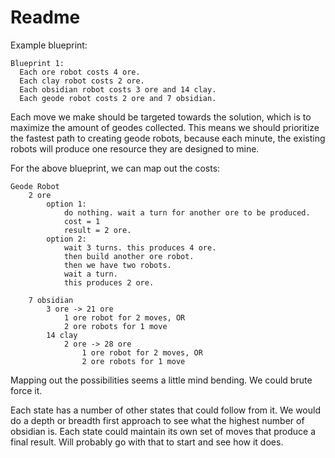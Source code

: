 # Readme

Example blueprint:

    Blueprint 1:
      Each ore robot costs 4 ore.
      Each clay robot costs 2 ore.
      Each obsidian robot costs 3 ore and 14 clay.
      Each geode robot costs 2 ore and 7 obsidian.

Each move we make should be targeted towards the solution, which is to maximize
the amount of geodes collected. This means we should prioritize the fastest path
to creating geode robots, because each minute, the existing robots will produce
one resource they are designed to mine.

For the above blueprint, we can map out the costs:

    Geode Robot
        2 ore
            option 1:
                do nothing. wait a turn for another ore to be produced.
                cost = 1
                result = 2 ore.
            option 2:
                wait 3 turns. this produces 4 ore.
                then build another ore robot.
                then we have two robots.
                wait a turn.
                this produces 2 ore.

        7 obsidian
            3 ore -> 21 ore
                1 ore robot for 2 moves, OR
                2 ore robots for 1 move
            14 clay
                2 ore -> 28 ore
                    1 ore robot for 2 moves, OR
                    2 ore robots for 1 move

Mapping out the possibilities seems a little mind bending.
We could brute force it.

Each state has a number of other states that could follow from it. We would do a
depth or breadth first approach to see what the highest number of obsidian is.
Each state could maintain its own set of moves that produce a final result. Will
probably go with that to start and see how it does.
